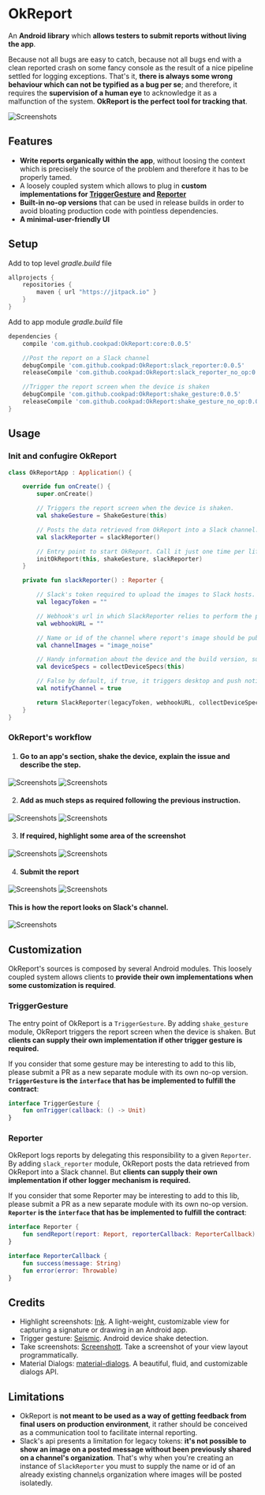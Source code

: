 # OkReport

An **Android library** which **allows testers to submit reports without living the app**.

Because not all bugs are easy to catch, because not all bugs end with a clean reported crash on some fancy console as the result of a nice pipeline settled for logging exceptions. That's it, **there is always some wrong behaviour which can not be typified as a bug per se**; and therefore, it requires the **supervision of a human eye** to acknowledge it as a malfunction of the system. **OkReport is the perfect tool for tracking that**.

![Screenshots](assets/intro.png)

## Features
* **Write reports organically within the app**, without loosing the context which is precisely the source of the problem and therefore it has to be properly tamed.
* A loosely coupled system which allows to plug in **custom implementations for [TriggerGesture](#trigger_gesture) and [Reporter](#reporter)**
* **Built-in no-op versions** that can be used in release builds in order to avoid bloating production code with pointless dependencies.
* **A minimal-user-friendly UI**


## Setup
Add to top level *gradle.build* file

```gradle
allprojects {
    repositories {
        maven { url "https://jitpack.io" }
    }
}
```

Add to app module *gradle.build* file
```gradle
dependencies {
	compile 'com.github.cookpad:OkReport:core:0.0.5'

	//Post the report on a Slack channel
	debugCompile 'com.github.cookpad:OkReport:slack_reporter:0.0.5'
   	releaseCompile 'com.github.cookpad:OkReport:slack_reporter_no_op:0.0.5'

	//Trigger the report screen when the device is shaken
	debugCompile 'com.github.cookpad:OkReport:shake_gesture:0.0.5'
   	releaseCompile 'com.github.cookpad:OkReport:shake_gesture_no_op:0.0.5'
}
```

## Usage

### Init and confugire OkReport

```kotlin
class OkReportApp : Application() {

    override fun onCreate() {
        super.onCreate()

        // Triggers the report screen when the device is shaken.
        val shakeGesture = ShakeGesture(this)

        // Posts the data retrieved from OkReport into a Slack channel.
        val slackReporter = slackReporter()

        // Entry point to start OkReport. Call it just one time per life-time application.
        initOkReport(this, shakeGesture, slackReporter)
    }

    private fun slackReporter() : Reporter {

        // Slack's token required to upload the images to Slack hosts. Go to https://api.slack.com/custom-integrations/legacy-tokens and create one.
        val legacyToken = ""

        // Webhook's url in which SlackReporter relies to perform the publishing report. Go to https://api.slack.com/incoming-webhooks and create one.
        val webhookURL = ""

        // Name or id of the channel where report's image should be published. See limitation section for more details.
        val channelImages = "image_noise"

        // Handy information about the device and the build version, such us device model, locale or current version code.
        val deviceSpecs = collectDeviceSpecs(this)

        // False by default, if true, it triggers desktop and push notifications to all team members in the channel where the report has been posted.
        val notifyChannel = true

        return SlackReporter(legacyToken, webhookURL, collectDeviceSpecs(this), channelImages, notifyChannel)
    }
}
```

### <a name="ok_report_workflow"></a> OkReport's workflow

1. #### Go to an app's section, shake the device, explain the issue and describe the step.

![Screenshots](assets/step1A.png) ![Screenshots](assets/step1B.png)

2. #### Add as much steps as required following the previous instruction.

![Screenshots](assets/step2A.png) ![Screenshots](assets/step2B.png)

3. #### If required, highlight some area of the screenshot

![Screenshots](assets/step3A.png) ![Screenshots](assets/step3B.png)

4. #### Submit the report

![Screenshots](assets/step4A.png) ![Screenshots](assets/step4B.png)

#### This is how the report looks on Slack's channel.

![Screenshots](assets/slack_report.png)

## Customization

OkReport's sources is composed by several Android modules. This loosely coupled system allows clients to **provide their own implementations when some customization is required**.

### <a name="trigger_gesture"></a> TriggerGesture
The entry point of OkReport is a `TriggerGesture`. By adding `shake_gesture` module, OkReport triggers the report screen when the device is shaken. But **clients can supply their own implementation if other trigger gesture is required.**

If you consider that some gesture may be interesting to add to this lib, please submit a PR as a new separate module with its own no-op version. **`TriggerGesture` is the `interface` that has be implemented to fulfill the contract**:

```kotlin
interface TriggerGesture {
    fun onTrigger(callback: () -> Unit)
}
```

### <a name="reporter"></a> Reporter
OkReport logs reports by delegating this responsibility to a given `Reporter`. By adding `slack_reporter` module, OkReport posts the data retrieved from OkReport into a Slack channel. But **clients can supply their own implementation if other logger mechanism is required.**

If you consider that some Reporter may be interesting to add to this lib, please submit a PR as a new separate module with its own no-op version. **`Reporter` is the `interface` that has be implemented to fulfill the contract**:

```kotlin
interface Reporter {
    fun sendReport(report: Report, reporterCallback: ReporterCallback)
}

interface ReporterCallback {
    fun success(message: String)
    fun error(error: Throwable)
}
```

## Credits
* Highlight screenshots: [Ink](https://github.com/simplifycom/ink-android). A light-weight, customizable view for capturing a signature or drawing in an Android app.
* Trigger gesture: [Seismic](https://github.com/square/seismic). Android device shake detection.
* Take screenshots: [Screenshott](https://github.com/nisrulz/screenshott). Take a screenshot of your view layout programmatically.
* Material Dialogs: [material-dialogs](https://github.com/afollestad/material-dialogs). A beautiful, fluid, and customizable dialogs API.

## Limitations
* OkReport is **not meant to be used as a way of getting feedback from final users on production environment**, it rather should be conceived as a communication tool to facilitate internal reporting.
* Slack's api presents a limitation for legacy tokens: **it's not possible to show an image on a posted message without been previously shared on a channel's organization**. That's why when you're creating an instance of `SlackReporter` you must to supply the name or id of an already existing channel¡s organization where images will be posted isolatedly.
